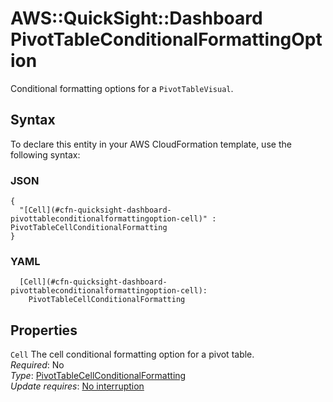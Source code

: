# AWS::QuickSight::Dashboard PivotTableConditionalFormattingOption<a name="aws-properties-quicksight-dashboard-pivottableconditionalformattingoption"></a>

Conditional formatting options for a `PivotTableVisual`\.

## Syntax<a name="aws-properties-quicksight-dashboard-pivottableconditionalformattingoption-syntax"></a>

To declare this entity in your AWS CloudFormation template, use the following syntax:

### JSON<a name="aws-properties-quicksight-dashboard-pivottableconditionalformattingoption-syntax.json"></a>

```
{
  "[Cell](#cfn-quicksight-dashboard-pivottableconditionalformattingoption-cell)" : PivotTableCellConditionalFormatting
}
```

### YAML<a name="aws-properties-quicksight-dashboard-pivottableconditionalformattingoption-syntax.yaml"></a>

```
  [Cell](#cfn-quicksight-dashboard-pivottableconditionalformattingoption-cell):
    PivotTableCellConditionalFormatting
```

## Properties<a name="aws-properties-quicksight-dashboard-pivottableconditionalformattingoption-properties"></a>

`Cell` <a name="cfn-quicksight-dashboard-pivottableconditionalformattingoption-cell"></a>
The cell conditional formatting option for a pivot table\.  
_Required_: No  
_Type_: [PivotTableCellConditionalFormatting](aws-properties-quicksight-dashboard-pivottablecellconditionalformatting.md)  
_Update requires_: [No interruption](https://docs.aws.amazon.com/AWSCloudFormation/latest/UserGuide/using-cfn-updating-stacks-update-behaviors.html#update-no-interrupt)
